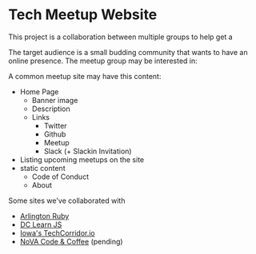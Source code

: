 # Tech Meetup Website

This project is a collaboration between multiple groups to help get a

The target audience is a small budding community that wants to have an online presence. The meetup group may be interested in:

A common meetup site may have this content:
- Home Page
  - Banner image
  - Description
  - Links
    - Twitter
    - Github
    - Meetup
    - Slack (+ Slackin Invitation)
- Listing upcoming meetups on the site
- static content
  - Code of Conduct
  - About

Some sites we've collaborated with
- [Arlington Ruby](http://arlingtonruby.org)
- [DC Learn JS](http://dclearnjs.github.io)
- [Iowa's TechCorridor.io](http://techcorridor.io)
- [NoVA Code & Coffee](http://novacodecoffee.github.io) (pending)
